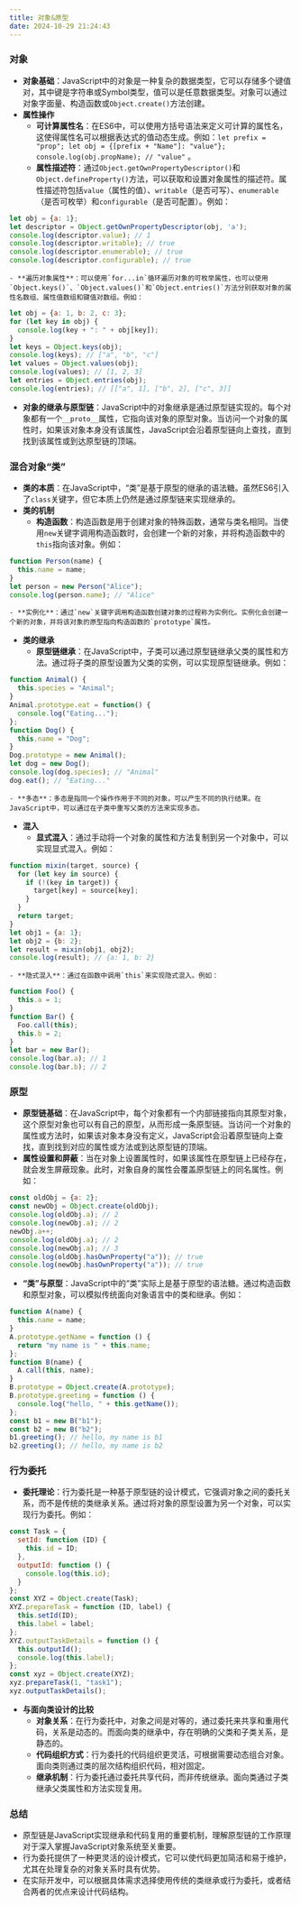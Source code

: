 ```yaml
---
title: 对象&原型
date: 2024-10-29 21:24:43
---
```



### 对象
- **对象基础**：JavaScript中的对象是一种复杂的数据类型，它可以存储多个键值对，其中键是字符串或Symbol类型，值可以是任意数据类型。对象可以通过对象字面量、构造函数或`Object.create()`方法创建。
- **属性操作**
    - **可计算属性名**：在ES6中，可以使用方括号语法来定义可计算的属性名，这使得属性名可以根据表达式的值动态生成。例如：`let prefix = "prop"; let obj = {[prefix + "Name"]: "value"}; console.log(obj.propName); // "value"` 。
    - **属性描述符**：通过`Object.getOwnPropertyDescriptor()`和`Object.defineProperty()`方法，可以获取和设置对象属性的描述符。属性描述符包括`value`（属性的值）、`writable`（是否可写）、`enumerable`（是否可枚举）和`configurable`（是否可配置）。例如：
```javascript
let obj = {a: 1};
let descriptor = Object.getOwnPropertyDescriptor(obj, 'a');
console.log(descriptor.value); // 1
console.log(descriptor.writable); // true
console.log(descriptor.enumerable); // true
console.log(descriptor.configurable); // true
```
    - **遍历对象属性**：可以使用`for...in`循环遍历对象的可枚举属性，也可以使用`Object.keys()`、`Object.values()`和`Object.entries()`方法分别获取对象的属性名数组、属性值数组和键值对数组。例如：
```javascript
let obj = {a: 1, b: 2, c: 3};
for (let key in obj) {
  console.log(key + ": " + obj[key]);
}
let keys = Object.keys(obj);
console.log(keys); // ["a", "b", "c"]
let values = Object.values(obj);
console.log(values); // [1, 2, 3]
let entries = Object.entries(obj);
console.log(entries); // [["a", 1], ["b", 2], ["c", 3]]
```
- **对象的继承与原型链**：JavaScript中的对象继承是通过原型链实现的。每个对象都有一个`__proto__`属性，它指向该对象的原型对象。当访问一个对象的属性时，如果该对象本身没有该属性，JavaScript会沿着原型链向上查找，直到找到该属性或到达原型链的顶端。

### 混合对象“类”
- **类的本质**：在JavaScript中，“类”是基于原型的继承的语法糖。虽然ES6引入了`class`关键字，但它本质上仍然是通过原型链来实现继承的。
- **类的机制**
    - **构造函数**：构造函数是用于创建对象的特殊函数，通常与类名相同。当使用`new`关键字调用构造函数时，会创建一个新的对象，并将构造函数中的`this`指向该对象。例如：
```javascript
function Person(name) {
  this.name = name;
}
let person = new Person("Alice");
console.log(person.name); // "Alice"
```
    - **实例化**：通过`new`关键字调用构造函数创建对象的过程称为实例化。实例化会创建一个新的对象，并将该对象的原型指向构造函数的`prototype`属性。
- **类的继承**
    - **原型链继承**：在JavaScript中，子类可以通过原型链继承父类的属性和方法。通过将子类的原型设置为父类的实例，可以实现原型链继承。例如：
```javascript
function Animal() {
  this.species = "Animal";
}
Animal.prototype.eat = function() {
  console.log("Eating...");
};
function Dog() {
  this.name = "Dog";
}
Dog.prototype = new Animal();
let dog = new Dog();
console.log(dog.species); // "Animal"
dog.eat(); // "Eating..."
```
    - **多态**：多态是指同一个操作作用于不同的对象，可以产生不同的执行结果。在JavaScript中，可以通过在子类中重写父类的方法来实现多态。
- **混入**
    - **显式混入**：通过手动将一个对象的属性和方法复制到另一个对象中，可以实现显式混入。例如：
```javascript
function mixin(target, source) {
  for (let key in source) {
    if (!(key in target)) {
      target[key] = source[key];
    }
  }
  return target;
}
let obj1 = {a: 1};
let obj2 = {b: 2};
let result = mixin(obj1, obj2);
console.log(result); // {a: 1, b: 2}
```
    - **隐式混入**：通过在函数中调用`this`来实现隐式混入。例如：
```javascript
function Foo() {
  this.a = 1;
}
function Bar() {
  Foo.call(this);
  this.b = 2;
}
let bar = new Bar();
console.log(bar.a); // 1
console.log(bar.b); // 2
```

### 原型
- **原型链基础**：在JavaScript中，每个对象都有一个内部链接指向其原型对象，这个原型对象也可以有自己的原型，从而形成一条原型链。当访问一个对象的属性或方法时，如果该对象本身没有定义，JavaScript会沿着原型链向上查找，直到找到对应的属性或方法或到达原型链的顶端。
- **属性设置和屏蔽**：当在对象上设置属性时，如果该属性在原型链上已经存在，就会发生屏蔽现象。此时，对象自身的属性会覆盖原型链上的同名属性。例如：
```javascript
const oldObj = {a: 2};
const newObj = Object.create(oldObj);
console.log(oldObj.a); // 2
console.log(newObj.a); // 2
newObj.a++;
console.log(oldObj.a); // 2
console.log(newObj.a); // 3
console.log(oldObj.hasOwnProperty("a")); // true
console.log(newObj.hasOwnProperty("a")); // true
```
- **“类”与原型**：JavaScript中的“类”实际上是基于原型的语法糖。通过构造函数和原型对象，可以模拟传统面向对象语言中的类和继承。例如：
```javascript
function A(name) {
  this.name = name;
}
A.prototype.getName = function () {
  return "my name is " + this.name;
};
function B(name) {
  A.call(this, name);
}
B.prototype = Object.create(A.prototype);
B.prototype.greeting = function () {
  console.log("hello, " + this.getName());
};
const b1 = new B("b1");
const b2 = new B("b2");
b1.greeting(); // hello, my name is b1
b2.greeting(); // hello, my name is b2
```

### 行为委托
- **委托理论**：行为委托是一种基于原型链的设计模式，它强调对象之间的委托关系，而不是传统的类继承关系。通过将对象的原型设置为另一个对象，可以实现行为委托。例如：
```javascript
const Task = {
  setId: function (ID) {
    this.id = ID;
  },
  outputId: function () {
    console.log(this.id);
  }
};
const XYZ = Object.create(Task);
XYZ.prepareTask = function (ID, label) {
  this.setId(ID);
  this.label = label;
};
XYZ.outputTaskDetails = function () {
  this.outputId();
  console.log(this.label);
};
const xyz = Object.create(XYZ);
xyz.prepareTask(1, "task1");
xyz.outputTaskDetails();
```
- **与面向类设计的比较**
    - **对象关系**：在行为委托中，对象之间是对等的，通过委托来共享和重用代码，关系是动态的。而面向类的继承中，存在明确的父类和子类关系，是静态的。
    - **代码组织方式**：行为委托的代码组织更灵活，可根据需要动态组合对象。面向类则通过类的层次结构组织代码，相对固定。
    - **继承机制**：行为委托通过委托共享代码，而非传统继承。面向类通过子类继承父类属性和方法实现复用。

### 总结
- 原型链是JavaScript实现继承和代码复用的重要机制，理解原型链的工作原理对于深入掌握JavaScript对象系统至关重要。
- 行为委托提供了一种更灵活的设计模式，它可以使代码更加简洁和易于维护，尤其在处理复杂的对象关系时具有优势。
- 在实际开发中，可以根据具体需求选择使用传统的类继承或行为委托，或者结合两者的优点来设计代码结构。